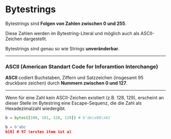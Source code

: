 # Bytestrings

Bytestrings sind **Folgen von Zahlen zwischen 0 und 255**.

Diese Zahlen werden im Bytestring-Literal und möglich auch als ASCII-Zeichen dargestellt.

Bytestrings sind genau so wie Strings **unveränderbar**.

---

### ASCII (American Standart Code for Inforamtion Interchange) 

**ASCII** codiert Buchstaben, Ziffern und Satzzeichen (insgesamt 95 druckbare zeichen) durch **Nummern zwischen 0 und 127**.

---

Wenn für eine Zahl kein ASCII-Zeichen existiert (z.B. 128, 129), erscheint an dieser Stelle im Bytestring eine Escape-Sequenz, die die Zahl als Hexadezimalzahl wiedergibt.


```py
b = bytes([100, 101, 128, 129]) # b'de\x80\x81

b = b'abc
b[0] # 97 (erstes item ist a)
```

